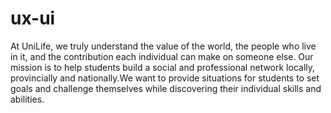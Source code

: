 # ux-ui

At UniLife, we truly understand the value of the world, the people who live in it, and the contribution each individual can make on someone else. Our mission is to help students build a social and professional network locally, provincially and nationally.We want to provide situations for students to set goals and challenge themselves while discovering their individual skills and abilities.
